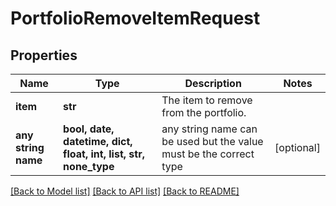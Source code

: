 # PortfolioRemoveItemRequest


## Properties
Name | Type | Description | Notes
------------ | ------------- | ------------- | -------------
**item** | **str** | The item to remove from the portfolio. | 
**any string name** | **bool, date, datetime, dict, float, int, list, str, none_type** | any string name can be used but the value must be the correct type | [optional]

[[Back to Model list]](../README.md#documentation-for-models) [[Back to API list]](../README.md#documentation-for-api-endpoints) [[Back to README]](../README.md)


